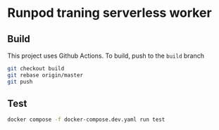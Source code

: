 # Runpod traning serverless worker

## Build

This project uses Github Actions. To build, push to the `build` branch
```bash
git checkout build
git rebase origin/master
git push
```

## Test

```bash
docker compose -f docker-compose.dev.yaml run test
```